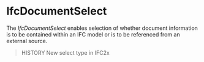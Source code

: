 # IfcDocumentSelect

The _IfcDocumentSelect_ enables selection of whether document information is to be contained within an IFC model or is to be referenced from an external source.

> HISTORY New select type in IFC2x
